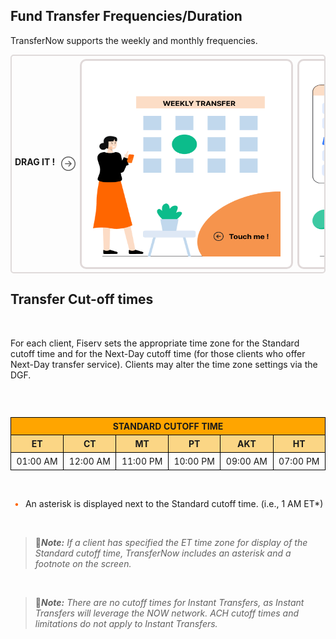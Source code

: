 ## Fund Transfer Frequencies/Duration

TransferNow supports the weekly and monthly frequencies.
&nbsp;

 <style>
        .flowchart-parent {
            height: 350px;
            border: 2px solid rgb(223, 218, 218);
            padding: 5px;
            border-radius: 5px;
            display: flex;
            flex-wrap: wrap;
            flex-direction: column;
            gap: 7px;
            margin-left: 0px;
            align-items: center;
            justify-content: space-evenly;
            box-sizing: border-box;
            overflow-x: scroll;
            background-color: rgba(244, 241, 241, 0);
        }
        .flowchart-parent::-webkit-scrollbar {
            display: none;
        }
        .flowchart-parent {
            -ms-overflow-style: none;
            scrollbar-width: none;
        }
        .flowchart-parent1
        {
            display: flex;
            flex-direction: column;
            border: 3px solid rgb(224, 217, 217);
            border-radius: 10px;
            width: 335px;
            height: 335px;
            gap: 5px;
            background-color: white;
            align-items: center;
            justify-content: center;
        } 
        .flowchart-parent2
        {
            display: flex;
            flex-direction: column;
            border: 3px solid rgb(224, 217, 217);
            border-radius: 10px;
            width: 335px;
            height: 335px;
            gap: 5px;
            background-color: white;
            align-items: center;
            justify-content: center;
        } 
        .flowchart-parent3
        {
            display: flex;
            flex-direction: column;
            border: 3px solid rgb(224, 217, 217);
            border-radius: 10px;
            width: 335px;
            height: 335px;
            gap: 5px;
            background-color: white;
            align-items: center;
            justify-content: center;
        } 
        .flowchart-child1
        {
            flex-direction: row;
        }
        .flowchart-child3   
        {
            flex-direction: row;
        }
        .flowchart-child5  
        {
            flex-direction: row;
        }
        .flowchart-child2
        {
            display: none;
            flex-direction: column;
        }
        .flowchart-child4
        {
            display: none;
            flex-direction: column;
        }
        .flowchart-child6
        {
            display: none;
            flex-direction: column;
        }
        p{
            align-self: center;
        }
        .flowchart-parent ul li::before 
        {
            content: "\2022";
            font-size: 1em;
            color: #f60;
            display: inline-block;
            width: 1em;
            margin-left: -1em;
        }
        .flowchart-parent1:hover
        {
            .flowchart-child1
                {
                    display: none ;
                }
            .flowchart-child2
                {
                    display: flex;
                }
        }
        .flowchart-parent2:hover
        {
            .flowchart-child3
                {
                    display: none ;
                }
            .flowchart-child4
                {
                    display: flex;
                }
        }
        .flowchart-parent3:hover
        {
            .flowchart-child5
                {
                    display: none ;
                }
            .flowchart-child6
                {
                    display: flex;
                }
        }
        .drag
        {
            display:flex;
            gap:10px;
        }
    </style>
<div class="flowchart-parent">
        <div class="drag">
            <b>DRAG IT ! </b>
            <img src="../assets/images/arrow-right.png"> 
        </div>
        <div class="flowchart-parent1">                       
                <div class="flowchart-child1">
                    <img src="../assets/images/weekly-transfer-updated.png" style="height:300px;width:300px;">
                </div>
                <div class="flowchart-child2">
                    <p><b style="text-align: center;">Weekly Transfer</b></p>
                    <ul>
                        <li>Every week</li>
                        <li>Every two week</li>
                        <li>Every three week</li>
                        <li>Every four week</li>
                        <li>Every 15 days</li>
                    </ul>
                </div>
        </div>
        <div class="flowchart-parent2">
            <div class="flowchart-child3">
                <img src="../assets/images/monthly-transfer-updated.png" style="height:300px;width:300px;">
            </div>
            <div class="flowchart-child4">
                <p><b style="text-align: center">Monthly Transfer</b></p>
                <ul>
                    <li>Every month.</li>
                    <li>Every two month.</li>
                    <li>Every three week.</li>
                    <li>Every six week.</li>
                    <li>First business day of the month.</li>
                    <li>Last business day of the month.</li>
                </ul>
            </div>
        </div>
        <div class="flowchart-parent3">
            <div class="flowchart-child5">
                <img src="../assets/images/durations-updated.png" style="height:300px;width:300px;">
            </div>
            <div class="flowchart-child6">
                    <p><b style="text-align: center;">Durations</b></p>
                <ul>
                    <li>Until a specified number of transactions are made.</li>
                    <li>Until cancelled by the user.</li>
                    <li>Up to but not after a specified date.</li>
                    <li>Until a specified dollar amount is transfered.</li>
                </ul>
            </div>
        </div>
    </div>

## Transfer Cut-off times 
&nbsp;

For each client, Fiserv sets the appropriate time zone for the Standard cutoff time and for the Next-Day 
cutoff time (for those clients who offer Next-Day transfer service). Clients may alter the time zone 
settings via the DGF. 

&nbsp;
        <style>
            th,td{
                text-align: center;
                border: 1px solid black;
                border-collapse:collapse;
                padding: 5px 5px 5px 5px;
            }
            table
            {
                text-align: center;
                border: 1px solid black;
                border-collapse:collapse;
                margin-right: auto;
                margin-left: auto ;
            }
        </style>
        <div style="text-align: center;">
            <table style="display:inline-table">
                    <tr>
                        <th colspan="6" style="background-color: orange;"><b>STANDARD CUTOFF TIME</b></th>
                    </tr>
                    <tr style="background-color: rgb(251, 214, 133);">
                        <th><b>ET</b></th>
                        <th><b>CT</b></th>
                        <th><b>MT</b></th>
                        <th><b>PT</b></th>
                        <th><b>AKT</b></th>
                        <th><b>HT</b></th>
                    </tr>
                    <tr>
                        <td>01:00 AM</td>
                        <td>12:00 AM</td>
                        <td>11:00 PM</td>
                        <td>10:00 PM</td>
                        <td>09:00 AM</td>
                        <td>07:00 PM</td>
                    </tr>
                <tbody>
                </tbody>
            </table>
        </div>
&nbsp;
<div class="card-body">
    <ul>
        <li> An asterisk is displayed next to the Standard cutoff time. (i.e., 1 AM ET*) </li>
    </ul>
</div> 

&nbsp;

<!-- theme: info -->

 > :memo:_**Note:** If a client has specified the ET time zone for display of the Standard cutoff time, TransferNow includes an asterisk and a footnote on the screen._

 &nbsp;
<!-- theme: info -->

 > :memo:_**Note:** There are no cutoff times for Instant Transfers, as Instant Transfers will leverage the NOW network. ACH cutoff times and limitations do not apply to Instant Transfers._

&nbsp;





<style>
    .card-body ul {
        list-style: none;
        padding-left: 20px;
    }
    .card-body ul li::before {
        content: "\2022";
        font-size: 1em;
        color: #f60;
        display: inline-block;
        width: 1em;
        margin-left: -1em;
    }
</style>



